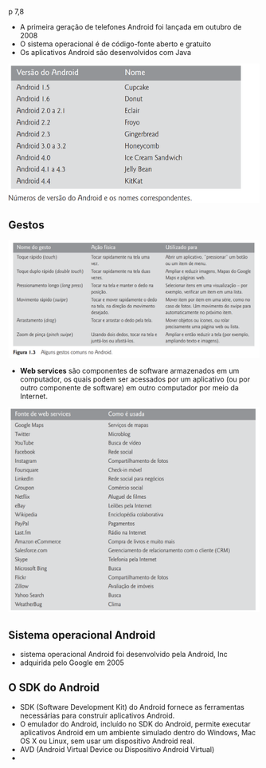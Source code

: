 p 7,8

- A primeira geração de telefones Android foi lançada em outubro de 2008
- O sistema operacional é de código-fonte aberto e gratuito
- Os aplicativos Android são desenvolvidos com Java
<img src="https://raw.githubusercontent.com/jcarloscody/android/main/img/androids.PNG">

## Gestos
<img src="https://raw.githubusercontent.com/jcarloscody/android/main/img/toques.PNG">


- **Web services** são componentes de software armazenados em um computador, os quais podem ser acessados por um aplicativo (ou por outro componente de software) em outro computador por meio da Internet.

<img src="https://raw.githubusercontent.com/jcarloscody/android/main/img/webservices.PNG">


## Sistema operacional Android
- sistema operacional Android foi desenvolvido pela Android, Inc
- adquirida pelo Google em 2005

## O SDK do Android
-  SDK (Software Development Kit) do Android fornece as ferramentas necessárias para construir aplicativos Android.
-  O emulador do Android, incluído no SDK do Android, permite executar aplicativos Android em um ambiente simulado dentro do Windows, Mac OS X ou Linux, sem
usar um dispositivo Android real.
- AVD (Android Virtual Device ou Dispositivo Android Virtual)
- 


